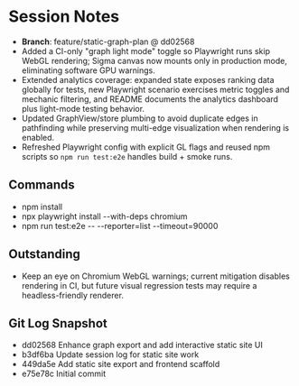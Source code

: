 # Session Notes

- **Branch**: feature/static-graph-plan @ dd02568
- Added a CI-only "graph light mode" toggle so Playwright runs skip WebGL rendering; Sigma canvas now mounts only in production mode, eliminating software GPU warnings.
- Extended analytics coverage: expanded state exposes ranking data globally for tests, new Playwright scenario exercises metric toggles and mechanic filtering, and README documents the analytics dashboard plus light-mode testing behavior.
- Updated GraphView/store plumbing to avoid duplicate edges in pathfinding while preserving multi-edge visualization when rendering is enabled.
- Refreshed Playwright config with explicit GL flags and reused npm scripts so `npm run test:e2e` handles build + smoke runs.

## Commands
- npm install
- npx playwright install --with-deps chromium
- npm run test:e2e -- --reporter=list --timeout=90000

## Outstanding
- Keep an eye on Chromium WebGL warnings; current mitigation disables rendering in CI, but future visual regression tests may require a headless-friendly renderer.

## Git Log Snapshot
- dd02568 Enhance graph export and add interactive static site UI
- b3df6ba Update session log for static site work
- 449da5e Add static site export and frontend scaffold
- e75e78c Initial commit
